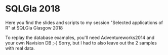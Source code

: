 # SQLGla 2018
Here you find the slides and scripts to my session "Selected applications of R" at SQLGla Glasgow 2018

To replay the database examples, you'll need Adventureworks2014 and your own Navision DB ;-)
Sorry, but I had to also leave out the 2 samples with real data.
